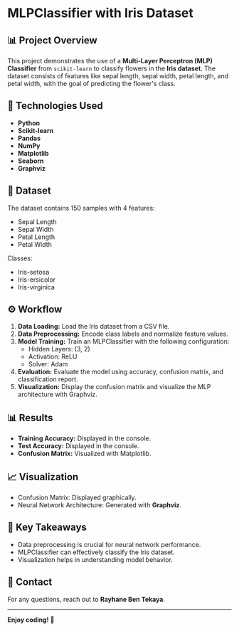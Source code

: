 # MLPClassifier with Iris Dataset

## 📊 Project Overview
This project demonstrates the use of a **Multi-Layer Perceptron (MLP) Classifier** from `scikit-learn` to classify flowers in the **Iris dataset**. The dataset consists of features like sepal length, sepal width, petal length, and petal width, with the goal of predicting the flower's class.

## 🚀 Technologies Used
- **Python**
- **Scikit-learn**
- **Pandas**
- **NumPy**
- **Matplotlib**
- **Seaborn**
- **Graphviz**

## 📁 Dataset
The dataset contains 150 samples with 4 features:
- Sepal Length
- Sepal Width
- Petal Length
- Petal Width

Classes:
- Iris-setosa
- Iris-ersicolor
- Iris-virginica

## ⚙️ Workflow
1. **Data Loading:** Load the Iris dataset from a CSV file.
2. **Data Preprocessing:** Encode class labels and normalize feature values.
3. **Model Training:** Train an MLPClassifier with the following configuration:
   - Hidden Layers: (3, 2)
   - Activation: ReLU
   - Solver: Adam
4. **Evaluation:** Evaluate the model using accuracy, confusion matrix, and classification report.
5. **Visualization:** Display the confusion matrix and visualize the MLP architecture with Graphviz.

## 📊 Results
- **Training Accuracy:** Displayed in the console.
- **Test Accuracy:** Displayed in the console.
- **Confusion Matrix:** Visualized with Matplotlib.

## 📈 Visualization
- Confusion Matrix: Displayed graphically.
- Neural Network Architecture: Generated with **Graphviz**.

## 🔑 Key Takeaways
- Data preprocessing is crucial for neural network performance.
- MLPClassifier can effectively classify the Iris dataset.
- Visualization helps in understanding model behavior.

## 📧 Contact
For any questions, reach out to **Rayhane Ben Tekaya**.

---
**Enjoy coding! 🚀**
